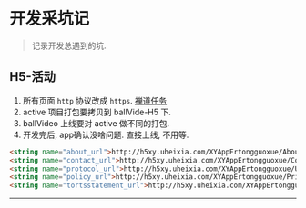 # 开发采坑记

> 记录开发总遇到的坑. 



## H5-活动

1. 所有页面 `http` 协议改成 `https`. [禅道任务][1]
2. active 项目打包要拷贝到 ballVide-H5 下. 
3. ballVideo 上线要对 active 做不同的打包.
4. 开发完后, app确认没啥问题. 直接上线, 不用等. 

```html
<string name="about_url">http://h5xy.uheixia.com/XYAppErtongguoxue/About.html</string> 
<string name="contact_url">http://h5xy.uheixia.com/XYAppErtongguoxue/ContactUs.html</string> 
<string name="protocol_url">http://h5xy.uheixia.com/XYAppErtongguoxue/UserProtocol.html</string> 
<string name="policy_url">http://h5xy.uheixia.com/XYAppErtongguoxue/PrivacyPolicy.html</string> 
<string name="tortsstatement_url">http://h5xy.uheixia.com/XYAppErtongguoxue/Tortsstatement.html</string>
```



---

[1]: http://zt.98du.com/index.php?m=task&f=view&taskID=816